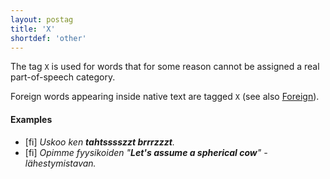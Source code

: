 ```yaml
---
layout: postag
title: 'X'
shortdef: 'other'
---
```


The tag `X` is used for words that for some reason cannot be assigned
a real part-of-speech category.

Foreign words appearing inside native text are tagged `X` (see also
[Foreign]()).

#### Examples

* [fi] _Uskoo ken <b>tahtsssszzt brrrzzzt</b>._
* [fi] _Opimme fyysikoiden "<b>Let's assume a spherical cow</b>" -lähestymistavan._
<!-- Interlanguage links updated Po 6. listopadu 2023, 21:41:32 CET -->
